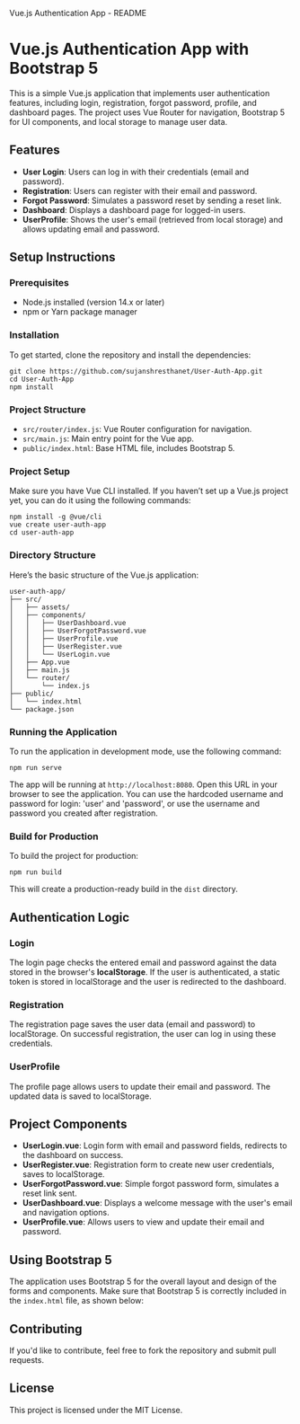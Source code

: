   Vue.js Authentication App - README

Vue.js Authentication App with Bootstrap 5
==========================================

This is a simple Vue.js application that implements user authentication features, including login, registration, forgot password, profile, and dashboard pages. The project uses Vue Router for navigation, Bootstrap 5 for UI components, and local storage to manage user data.

Features
--------

*   **User Login**: Users can log in with their credentials (email and password).
*   **Registration**: Users can register with their email and password.
*   **Forgot Password**: Simulates a password reset by sending a reset link.
*   **Dashboard**: Displays a dashboard page for logged-in users.
*   **UserProfile**: Shows the user's email (retrieved from local storage) and allows updating email and password.

Setup Instructions
------------------

### Prerequisites

*   Node.js installed (version 14.x or later)
*   npm or Yarn package manager

### Installation

To get started, clone the repository and install the dependencies:

    
    git clone https://github.com/sujanshresthanet/User-Auth-App.git
    cd User-Auth-App
    npm install
    

### Project Structure

*   `src/router/index.js`: Vue Router configuration for navigation.
*   `src/main.js`: Main entry point for the Vue app.
*   `public/index.html`: Base HTML file, includes Bootstrap 5.

### Project Setup
Make sure you have Vue CLI installed. If you haven’t set up a Vue.js project yet, you can do it using the following commands:

    
    npm install -g @vue/cli
    vue create user-auth-app
    cd user-auth-app
    


### Directory Structure
Here’s the basic structure of the Vue.js application:

    user-auth-app/
    ├── src/
    │   ├── assets/
    │   ├── components/
    │   │   ├── UserDashboard.vue
    │   │   ├── UserForgotPassword.vue
    │   │   ├── UserProfile.vue
    │   │   ├── UserRegister.vue
    │   │   └── UserLogin.vue
    │   ├── App.vue
    │   ├── main.js
    │   └── router/
    │       └── index.js
    ├── public/
    │   └── index.html
    └── package.json

### Running the Application

To run the application in development mode, use the following command:

    
    npm run serve
    

The app will be running at `http://localhost:8080`. Open this URL in your browser to see the application. You can use the hardcoded username and password for login: 'user' and 'password', or use the username and password you created after registration.

### Build for Production

To build the project for production:

    
    npm run build
    

This will create a production-ready build in the `dist` directory.

Authentication Logic
--------------------

### Login

The login page checks the entered email and password against the data stored in the browser's **localStorage**. If the user is authenticated, a static token is stored in localStorage and the user is redirected to the dashboard.

### Registration

The registration page saves the user data (email and password) to localStorage. On successful registration, the user can log in using these credentials.

### UserProfile

The profile page allows users to update their email and password. The updated data is saved to localStorage.

Project Components
------------------

*   **UserLogin.vue**: Login form with email and password fields, redirects to the dashboard on success.
*   **UserRegister.vue**: Registration form to create new user credentials, saves to localStorage.
*   **UserForgotPassword.vue**: Simple forgot password form, simulates a reset link sent.
*   **UserDashboard.vue**: Displays a welcome message with the user's email and navigation options.
*   **UserProfile.vue**: Allows users to view and update their email and password.

Using Bootstrap 5
-----------------

The application uses Bootstrap 5 for the overall layout and design of the forms and components. Make sure that Bootstrap 5 is correctly included in the `index.html` file, as shown below:

    
    
    
    

Contributing
------------

If you'd like to contribute, feel free to fork the repository and submit pull requests.

License
-------

This project is licensed under the MIT License.